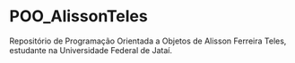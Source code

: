 # POO_AlissonTeles
Repositório de Programação Orientada a Objetos de Alisson Ferreira Teles, estudante na Universidade Federal de Jataí.
